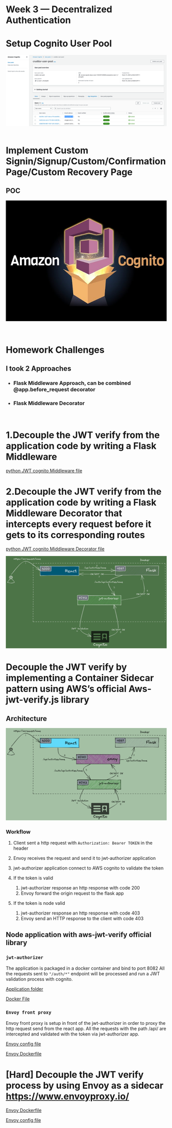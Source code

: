 # Week 3 — Decentralized Authentication

# Setup Cognito User Pool

![Cognito User Pool](../_docs/assets/week3/cognito.png)
&nbsp;

# Implement Custom Signin/Signup/Custom/Confirmation Page/Custom Recovery Page

## POC
[![Signin/Signup/Custom/Confirmation Page/Custom Recovery Page](../_docs/assets/week3/awscognito.jpg)](https://youtu.be/E3YFakvp3RE)  

&nbsp;
# Homework Challenges 

## I took 2 Approaches
 - ### Flask Middleware Approach, can be combined @app.before_request decorator
 - ### Flask Middleware Decorator
&nbsp; 

# 1.Decouple the JWT verify from the application code by writing a Flask Middleware

[python JWT cognito Middleware file](../backend-flask/middleware/cognito_jwt_token_middleware.py)

# 2.Decouple the JWT verify from the application code by writing a Flask Middleware Decorator that intercepts every request before it gets to its corresponding routes

[python JWT cognito Middleware Decorator file](../backend-flask/lib/cognito_jwt_token.py)


![Middleware Decorator](../_docs/assets/week3/jwt-architectureII.png)

# Decouple the JWT verify by implementing a Container Sidecar pattern using AWS’s official Aws-jwt-verify.js library

## Architecture 

![JWT auth with envoy](../_docs/assets/week3/jwt-achitecture-diag.png)

### Workflow
1. Client sent a http request with `Authorization: Bearer TOKEN` in the  header 
2. Envoy receives the request and send it to jwt-authorizer application 
3. jwt-authorizer application connect to AWS cognito to validate the token 
4. If the token is valid
   1. jwt-authorizer response an http response with code 200
   2. Envoy forward the origin request to the flask app

5. If the token is node valid
   1. jwt-authorizer response an http response with code 403
   2. Envoy send an HTTP response to the client with code 403

## Node application with aws-jwt-verify official library
### `jwt-authorizer`

The application is packaged in a docker container and bind to port 8082
All the requests sent to `"/auth/*"` endpoint will be processed and run a JWT validation process with cognito.

[Application folder](../jwt-authorizer-api/)

[Docker File](../jwt-authorizer-api/Dockerfile)

### `Envoy front proxy`
Envoy front proxy is setup in front of the jwt-authorizer in order to proxy the http request send from the react app. All the requests with the path /api/ are intercepted and validated with the token via jwt-authorizer app. 

[Envoy config file](../envoy/front-envoy.yaml)

[Envoy Dockerfile](../envoy/Dockerfile)

<!-- ## POC 

[![Cruddur JWT with AWS lib](https://img.youtube.com/vi/Kb0ap_SgJuo/0.jpg)](https://www.youtube.com/watch?v=Kb0ap_SgJuo) -->


# [Hard] Decouple the JWT verify process by using Envoy as a sidecar https://www.envoyproxy.io/

[Envoy Dockerfile](../envoy/Dockerfile)

[Envoy config file](../envoy/envoy-cognito.yaml)

<!-- ![Envoy log cognito auth](../_docs/assets/week3/envoy%20cognito%20output.png) -->

<!-- #### POC (watch the below video)

[![Decouple the JWT verify process by using Envoy](https://img.youtube.com/vi/vnjpJmxj1d0/0.jpg)](https://www.youtube.com/watch?v=vnjpJmxj1d0) -->